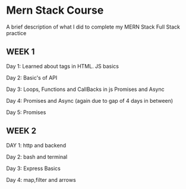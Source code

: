 # Mern Stack Course 

A brief description of what I did to complete my MERN Stack Full Stack practice 

## WEEK 1
Day 1:
Learned about tags in HTML.
JS basics

Day 2:
Basic's of API

Day 3:
Loops, Functions and CallBacks in js
Promises and Async   

Day 4:
Promises and Async (again due to gap of 4 days in between)

Day 5:
Promises

## WEEK 2
DAY 1:
http and backend

Day 2:
bash and terminal

Day 3:
Express Basics

Day 4:
map,filter and arrows
